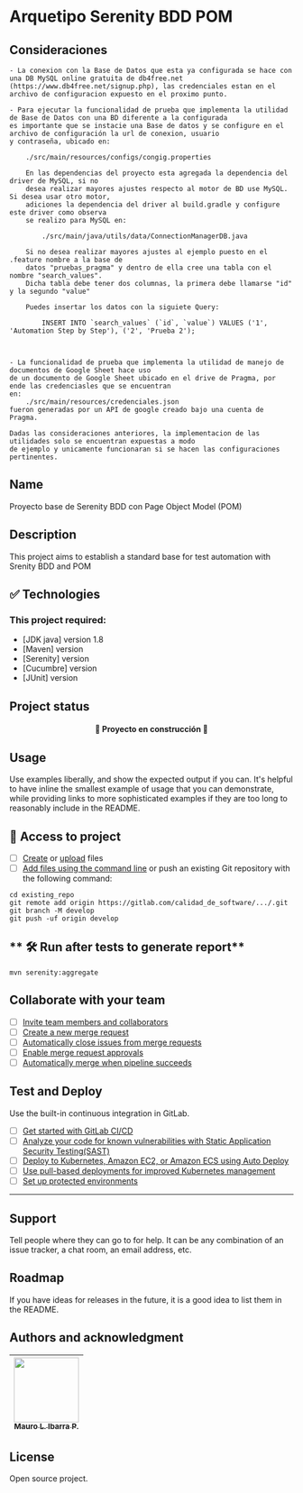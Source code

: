 # Arquetipo Serenity BDD POM

## Consideraciones

    - La conexion con la Base de Datos que esta ya configurada se hace con una DB MySQL online gratuita de db4free.net 
    (https://www.db4free.net/signup.php), las credenciales estan en el archivo de configuracion expuesto en el proximo punto.
    
    - Para ejecutar la funcionalidad de prueba que implementa la utilidad de Base de Datos con una BD diferente a la configurada
    es importante que se instacie una Base de datos y se configure en el archivo de configuración la url de conexion, usuario
    y contraseña, ubicado en:
        
        ./src/main/resources/configs/congig.properties

        En las dependencias del proyecto esta agregada la dependencia del driver de MySQL, si no 
        desea realizar mayores ajustes respecto al motor de BD use MySQL. Si desea usar otro motor, 
        adiciones la dependencia del driver al build.gradle y configure este driver como observa 
        se realizo para MySQL en: 
        
            ./src/main/java/utils/data/ConnectionManagerDB.java

        Si no desea realizar mayores ajustes al ejemplo puesto en el .feature nombre a la base de 
        datos "pruebas_pragma" y dentro de ella cree una tabla con el nombre "search_values". 
        Dicha tabla debe tener dos columnas, la primera debe llamarse "id" y la segundo "value"

        Puedes insertar los datos con la siguiete Query:

            INSERT INTO `search_values` (`id`, `value`) VALUES ('1', 'Automation Step by Step'), ('2', 'Prueba 2');

    

    - La funcionalidad de prueba que implementa la utilidad de manejo de documentos de Google Sheet hace uso
    de un documento de Google Sheet ubicado en el drive de Pragma, por ende las credenciasles que se encuentran
    en: 
        ./src/main/resources/credenciales.json
    fueron generadas por un API de google creado bajo una cuenta de Pragma.

    Dadas las consideraciones anteriores, la implementacion de las utilidades solo se encuentran expuestas a modo 
    de ejemplo y unicamente funcionaran si se hacen las configuraciones pertinentes.

## Name
Proyecto base de Serenity BDD con Page Object Model (POM)

## Description
This project aims to establish a standard base for test automation with Srenity BDD and POM


## ✅ Technologies
### This project required:
- [JDK java] version 1.8
- [Maven] version
- [Serenity] version
- [Cucumbre] version
- [JUnit] version

## Project status
<h4 align="center"> 🚧 Proyecto en construcción 🚧 </h4> 

## Usage
Use examples liberally, and show the expected output if you can. It's helpful to have inline the smallest example of usage that you can demonstrate, while providing links to more sophisticated examples if they are too long to reasonably include in the README.

## 📁 Access to project

- [ ] [Create](https://docs.gitlab.com/ee/user/project/repository/web_editor.html#create-a-file) or [upload](https://docs.gitlab.com/ee/user/project/repository/web_editor.html#upload-a-file) files
- [ ] [Add files using the command line](https://docs.gitlab.com/ee/gitlab-basics/add-file.html#add-a-file-using-the-command-line) or push an existing Git repository with the following command:

```
cd existing_repo
git remote add origin https://gitlab.com/calidad_de_software/.../.git
git branch -M develop
git push -uf origin develop
```

## ** 🛠️ Run after tests to generate report**
```
mvn serenity:aggregate
```

## Collaborate with your team

- [ ] [Invite team members and collaborators](https://docs.gitlab.com/ee/user/project/members/)
- [ ] [Create a new merge request](https://docs.gitlab.com/ee/user/project/merge_requests/creating_merge_requests.html)
- [ ] [Automatically close issues from merge requests](https://docs.gitlab.com/ee/user/project/issues/managing_issues.html#closing-issues-automatically)
- [ ] [Enable merge request approvals](https://docs.gitlab.com/ee/user/project/merge_requests/approvals/)
- [ ] [Automatically merge when pipeline succeeds](https://docs.gitlab.com/ee/user/project/merge_requests/merge_when_pipeline_succeeds.html)

## Test and Deploy

Use the built-in continuous integration in GitLab.

- [ ] [Get started with GitLab CI/CD](https://docs.gitlab.com/ee/ci/quick_start/index.html)
- [ ] [Analyze your code for known vulnerabilities with Static Application Security Testing(SAST)](https://docs.gitlab.com/ee/user/application_security/sast/)
- [ ] [Deploy to Kubernetes, Amazon EC2, or Amazon ECS using Auto Deploy](https://docs.gitlab.com/ee/topics/autodevops/requirements.html)
- [ ] [Use pull-based deployments for improved Kubernetes management](https://docs.gitlab.com/ee/user/clusters/agent/)
- [ ] [Set up protected environments](https://docs.gitlab.com/ee/ci/environments/protected_environments.html)

***

## Support
Tell people where they can go to for help. It can be any combination of an issue tracker, a chat room, an email address, etc.

## Roadmap
If you have ideas for releases in the future, it is a good idea to list them in the README.

## Authors and acknowledgment

| [<img src="https://gitlab.com/uploads/-/system/user/avatar/13437423/avatar.png?width=400" width=115><br><sub>Mauro L. Ibarra P.</sub>](https://gitlab.com/mauro.ibarrap) <br/> | 
|:------------------------------------------------------------------------------------------------------------------------------------------------------------------------------:|

## License
Open source project.

